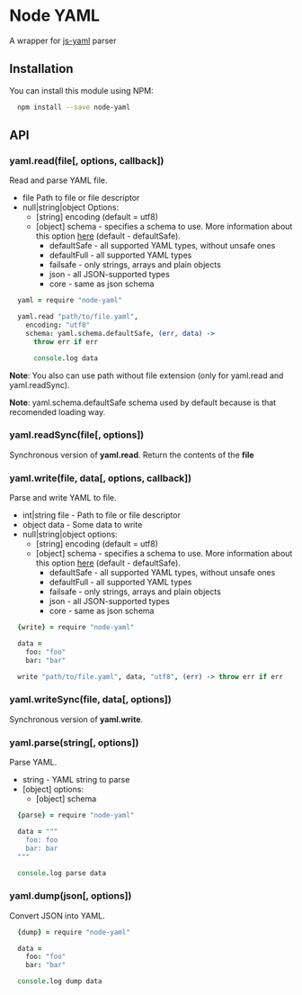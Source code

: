 # Node YAML

A wrapper for [js-yaml](https://github.com/nodeca/js-yaml) parser

## Installation

You can install this module using NPM:

```bash
  npm install --save node-yaml
```

## API

### yaml.read(file[, options, callback])

Read and parse YAML file.

* file Path to file or file descriptor
* null|string|object Options:
  * [string] encoding (default = utf8)
  * [object] schema - specifies a schema to use. More information about this option [here](https://github.com/nodeca/js-yaml#safeload-string---options-) (default - defaultSafe).
    * defaultSafe - all supported YAML types, without unsafe ones
    * defaultFull - all supported YAML types
    * failsafe - only strings, arrays and plain objects
    * json - all JSON-supported types
    * core - same as json schema

```coffee
  yaml = require "node-yaml"

  yaml.read "path/to/file.yaml",
    encoding: "utf8"
    schema: yaml.schema.defaultSafe, (err, data) ->
      throw err if err

      console.log data
```

**Note**: You also can use path without file extension (only for yaml.read and yaml.readSync).

**Note**: yaml.schema.defaultSafe schema used by default because is that recomended loading way.

### yaml.readSync(file[, options])

Synchronous version of **yaml.read**. Return the contents of the **file**

### yaml.write(file, data[, options, callback])

Parse and write YAML to file.

* int|string file - Path to file or file descriptor
* object data - Some data to write
* null|string|object options:
  * [string] encoding (default = utf8)
  * [object] schema - specifies a schema to use. More information about this option [here](https://github.com/nodeca/js-yaml#safeload-string---options-) (default - defaultSafe).
    * defaultSafe - all supported YAML types, without unsafe ones
    * defaultFull - all supported YAML types
    * failsafe - only strings, arrays and plain objects
    * json - all JSON-supported types
    * core - same as json schema

```coffee
  {write} = require "node-yaml"

  data =
    foo: "foo"
    bar: "bar"

  write "path/to/file.yaml", data, "utf8", (err) -> throw err if err
```

### yaml.writeSync(file, data[, options])

Synchronous version of **yaml.write**.

### yaml.parse(string[, options])

Parse YAML.

* string - YAML string to parse
* [object] options:
  * [object] schema

```coffee
  {parse} = require "node-yaml"

  data = """
    foo: foo
    bar: bar
  """

  console.log parse data
```

### yaml.dump(json[, options])

Convert JSON into YAML.

```coffee
  {dump} = require "node-yaml"

  data =
    foo: "foo"
    bar: "bar"

  console.log dump data
```
